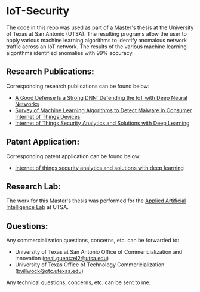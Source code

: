 # IoT-Security
The code in this repo was used as part of a Master's thesis at the University of Texas at San Antonio (UTSA).  The resulting programs allow the user to apply various machine learning algorithms to identify anomalous network traffic across an IoT network.  The results of the various machine learning algorithms identified anomalies with 99% accuracy.  

## Research Publications:
Corresponding research publications can be found below:
- [A Good Defense Is a Strong DNN: Defending the IoT with Deep Neural Networks](https://link.springer.com/chapter/10.1007/978-3-030-49724-8_6)
- [Survey of Machine Learning Algorithms to Detect Malware in Consumer Internet of Things Devices](https://www.worldscientific.com/doi/abs/10.1142/S0218213021500202)
- [Internet of Things Security Analytics and Solutions with Deep Learning](https://ieeexplore.ieee.org/document/8995375)

## Patent Application:
Corresponding patent application can be found below:
- [Internet of things security analytics and solutions with deep learning
](https://patents.google.com/patent/WO2021087443A1)

## Research Lab:
The work for this Master's thesis was performed for the [Applied Artificial Intelligence Lab](https://sites.google.com/view/aai-lab/home) at UTSA.

## Questions:
Any commercialization questions, concerns, etc. can be forwarded to:
- University of Texas at San Antonio Office of Commericialization and Innovation (neal.guentzel2@utsa.edu)
- University of Texas Office of Technology Commericialization (bvillwock@otc.utexas.edu)

Any technical questions, concerns, etc. can be sent to me.

